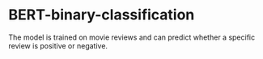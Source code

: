 # BERT-binary-classification
The model is trained on movie reviews and can predict whether a specific review is positive or negative.
